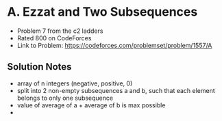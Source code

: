 # A. Ezzat and Two Subsequences

* Problem 7 from the c2 ladders
* Rated 800 on CodeForces
* Link to Problem: https://codeforces.com/problemset/problem/1557/A

## Solution Notes

* array of n integers (negative, positive, 0)
* split into 2 non-empty subsequences a and b, such that each element belongs to only one subsequence
* value of average of a + average of b is max possible
* 